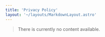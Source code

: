 ```yaml
---
title: 'Privacy Policy'
layout: '~/layouts/MarkdownLayout.astro'
---
```


> There is currently no content available.